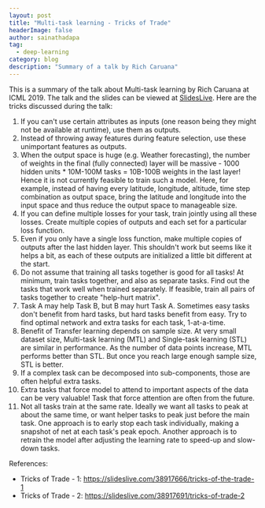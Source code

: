 ```yaml
---
layout: post
title: "Multi-task learning - Tricks of Trade"
headerImage: false
author: sainathadapa
tag:
  - deep-learning
category: blog
description: "Summary of a talk by Rich Caruana"
---
```


This is a summary of the talk about Multi-task learning by Rich Caruana at ICML 2019. The talk and the slides can be viewed at [SlidesLive](https://slideslive.com/38917666/tricks-of-the-trade-1). Here are the tricks discussed during the talk:

1. If you can't use certain attributes as inputs (one reason being they might not be available at runtime), use them as outputs.
2. Instead of throwing away features during feature selection, use these unimportant features as outputs.
3. When the output space is huge (e.g. Weather forecasting), the number of weights in the final (fully connected) layer will be massive - 1000 hidden units * 10M-100M tasks = 10B-100B weights in the last layer! Hence it is not currently feasible to train such a model. Here, for example, instead of having every latitude, longitude, altitude, time step combination as output space, bring the latitude and longitude into the input space and thus reduce the output space to manageable size.
4.  If you can define multiple losses for your task, train jointly using all these losses. Create multiple copies of outputs and each set for a particular loss function.
5. Even if you only have a single loss function, make multiple copies of outputs after the last hidden layer. This shouldn't work but seems like it helps a bit, as each of these outputs are initialized a little bit different at the start.
6. Do not assume that training all tasks together is good for all tasks! At minimum, train tasks together, and also as separate tasks. Find out the tasks that work well when trained separately. If feasible, train all pairs of tasks together to create "help-hurt matrix".
7. Task A may help Task B, but B may hurt Task A. Sometimes easy tasks don't benefit from hard tasks, but hard tasks benefit from easy. Try to find optimal network and extra tasks for each task, 1-at-a-time.
8. Benefit of Transfer learning depends on sample size. At very small dataset size, Multi-task learning (MTL) and Single-task learning (STL) are similar in performance. As the number of data points increase, MTL performs better than STL. But once you reach large enough sample size, STL is better.
9. If a complex task can be decomposed into sub-components, those are often helpful extra tasks.
10. Extra tasks that force model to attend to important aspects of the data can be very valuable! Task that force attention are often from the future.
11. Not all tasks train at the same rate. Ideally we want all tasks to peak at about the same time, or want helper tasks to peak just before the main task. One approach is to early stop each task individually, making a snapshot of net at each task's peak epoch. Another approach is to retrain the model after adjusting the learning rate to speed-up and slow-down tasks.

References:
- Tricks of Trade - 1: https://slideslive.com/38917666/tricks-of-the-trade-1
- Tricks of Trade - 2: https://slideslive.com/38917691/tricks-of-trade-2
